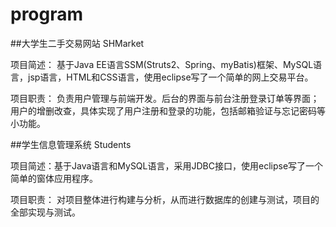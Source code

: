 # program
##大学生二手交易网站 SHMarket

项目简述：	基于Java EE语言SSM(Struts2、Spring、myBatis)框架、MySQL语言，jsp语言，HTML和CSS语言，使用eclipse写了一个简单的网上交易平台。

项目职责：	负责用户管理与前端开发。后台的界面与前台注册登录订单等界面；用户的增删改查，具体实现了用户注册和登录的功能，包括邮箱验证与忘记密码等小功能。

##学生信息管理系统 Students

项目简述：基于Java语言和MySQL语言，采用JDBC接口，使用eclipse写了一个简单的窗体应用程序。

项目职责： 对项目整体进行构建与分析，从而进行数据库的创建与测试，项目的全部实现与测试。
